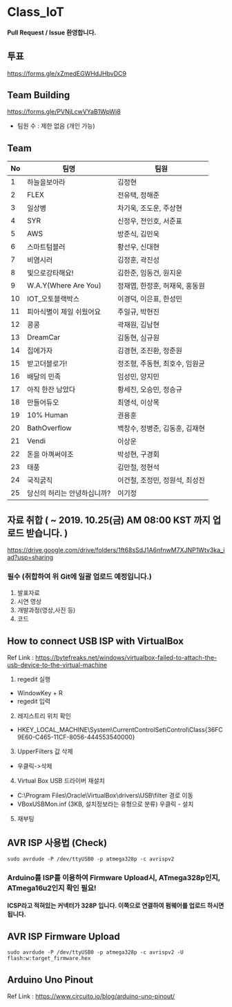 # Class_IoT

#### Pull Request / Issue 환영합니다.

## 투표
https://forms.gle/xZmedEGWHdJHbvDC9

## Team Building
https://forms.gle/PVNjLcwVYaB1WpWj8
- 팀원 수 : 제한 없음 (개인 가능)

## Team

|No|팀명|팀원|
|--|---------|-----------|
|1|하늘을보아라|김정현|
|2|FLEX|전유택, 정해준|
|3|일상병|차기욱, 조도운, 주상현|
|4|SYR|신정우, 전인호, 서준표|
|5|AWS|방준식, 김민욱|
|6|스마트텀블러|황선우, 신대현|
|7|비염시러|김정훈, 곽진성|
|8|빛으로강타해요!|김한준, 임동건, 원지운|
|9|W.A.Y(Where Are You)|정재엽, 한정훈, 허재욱, 홍동원|
|10|IOT_오토블랙박스|이경덕, 이은표, 한성민|
|11|피아식별이 제일 쉬웠어요|주일규, 박현진|
|12|콩콩|곽재원, 김남현|
|13|DreamCar|김동현, 심규원|
|14|집에가자|김경현, 조진환, 정준원|
|15|받고더블로가!|정조형, 주동현, 최호수, 임원균|
|16|배달의 민족|임성민, 양지민|
|17|아직 한잔 남았다|황세진, 오승민, 정승규|
|18|만들어듀오|최영석, 이상목|
|19|10% Human|권용훈|
|20|BathOverflow|백창수, 정병준, 김동훈, 김재현|
|21|Vendi|이상운|
|22|돈을 아껴써야조|박성현, 구경회|
|23|태풍|김만철, 정현석|
|24|국직굵직|이건철, 조정민, 정원석, 최성진|
|25|당신의 허리는 안녕하십니까? |이기정|

## 자료 취합 ( ~ 2019. 10.25(금) AM 08:00 KST 까지 업로드 받습니다. )
https://drive.google.com/drive/folders/1ft68sSdJ1A6nfnwM7XJNP1Wtv3ka_iad?usp=sharing

### 필수 (취합하여 위 Git에 일괄 업로드 예정입니다.)
1. 발표자료
2. 시연 영상
3. 개발과정(영상,사진 등)
4. 코드


## How to connect USB ISP with VirtualBox

Ref Link :  https://bytefreaks.net/windows/virtualbox-failed-to-attach-the-usb-device-to-the-virtual-machine

1. regedit 실행
* WindowKey + R 
* regedit 입력

2. 레지스트리 위치 확인 
* HKEY_LOCAL_MACHINE\System\CurrentControlSet\Control\Class\{36FC9E60-C465-11CF-8056-444553540000}

3. UpperFilters 값 삭제
* 우클릭->삭제

4. Virtual Box USB 드라이버 재설치
* C:\Program Files\Oracle\VirtualBox\drivers\USB\filter 경로 이동
* VBoxUSBMon.inf (3KB, 설치정보라는 유형으로 분류) 우클릭 - 설치

5. 재부팅

## AVR ISP 사용법 (Check)
    sudo avrdude -P /dev/ttyUSB0 -p atmega328p -c avrispv2
### Arduino를 ISP를 이용하여 Firmware Upload시, ATmega328p인지, ATmega16u2인지 확인 필요!
#### ICSP라고 적혀있는 커넥터가 328P 입니다. 이쪽으로 연결하여 펌웨어를 업로드 하시면 됩니다. 
    
## AVR ISP Firmware Upload
    sudo avrdude -P /dev/ttyUSB0 -p atmega328p -c avrispv2 -U flash:w:target_firmware.hex

## Arduino Uno Pinout
Ref Link : https://www.circuito.io/blog/arduino-uno-pinout/
